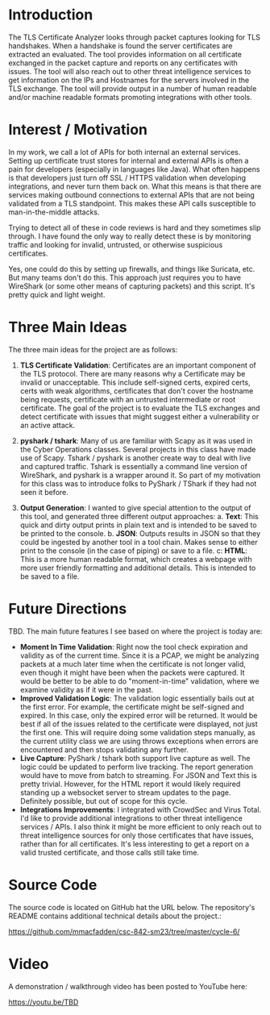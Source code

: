 # Introduction
The TLS Certificate Analyzer looks through packet captures looking for TLS handshakes.  When a handshake is found the server certificates are extracted an evaluated.  The tool provides information on all certificate exchanged in the packet capture and reports on any certificates with issues.  The tool will also reach out to other threat intelligence services to get information on the IPs and Hostnames for the servers involved in the TLS exchange.  The tool will provide output in a number of human readable and/or machine readable formats promoting integrations with other tools.


# Interest / Motivation
In my work, we call a lot of APIs for both internal an external services.  Setting up certificate trust stores for internal and external APIs is often a pain for developers (especially in languages like Java).  What often happens is that developers just turn off SSL / HTTPS validation when developing integrations, and never turn them back on.  What this means is that there are services making outbound connections to external APIs that are not being validated from a TLS standpoint.  This makes these API calls susceptible to man-in-the-middle attacks.

Trying to detect all of these in code reviews is hard and they sometimes slip through.  I have found the only way to really detect these is by monitoring traffic and looking for invalid, untrusted, or otherwise suspicious certificates.

Yes, one could do this by setting up firewalls, and things like Suricata, etc.  But many teams don't do this.  This approach just requires you to have WireShark (or some other means of capturing packets) and this script.  It's pretty quick and light weight.


# Three Main Ideas
The three main ideas for the project are as follows:

1. **TLS Certificate Validation**: Certificates are an important component of the TLS protocol. There are many reasons why a Certificate may be invalid or unacceptable.  This include self-signed certs, expired certs, certs with weak algorithms, certificates that don't cover the hostname being requests, certificate with an untrusted intermediate or root certificate. The goal of the project is to evaluate the TLS exchanges and detect certificate with issues that might suggest either a vulnerability or an active attack.

2. **pyshark / tshark**: Many of us are familiar with Scapy as it was used in the Cyber Operations classes.  Several projects in this class have made use of Scapy.  Tshark / pyshark is another create way to deal with live and captured traffic.  Tshark is essentially a command line version of WireShark, and pyshark is a wrapper around it.  So part of my motivation for this class was to introduce folks to PyShark / TShark if they had not seen it before.

3. **Output Generation**: I wanted to give special attention to the output of this tool, and generated three different output approaches:
  a. **Text**: This quick and dirty output prints in plain text and is intended to be saved to be printed to the console.
  b. **JSON**: Outputs results in JSON so that they could be ingested by another tool in a tool chain.  Makes sense to either print to the console (in the case of piping) or save to a file.
  c: **HTML**: This is a more human readable format, which creates a webpage with more user friendly formatting and additional details.  This is intended to be saved to a file.


# Future Directions
TBD. The main future features I see based on where the project is today are:

  * **Moment In Time Validation**: Right now the tool check expiration and validity as of the current time. Since it is a PCAP, we might be analyzing packets at a much later time when the certificate is not longer valid, even though it might have been when the packets were captured.  It would be better to be able to do "moment-in-time" validation, where we examine validity as if it were in the past.
  * **Improved Validation Logic**: The validation logic essentially bails out at the first error.  For example, the certificate might be self-signed and expired.  In this case, only the expired error will be returned.  It would be best if all of the issues related to the certificate were displayed, not just the first one.  This will require doing some validation steps manually, as the current utility class we are using throws exceptions when errors are encountered and then stops validating any further.
  * **Live Capture**: PyShark / tshark both support live capture as well.  The logic could be updated to perform live tracking.  The report generation would have to move from batch to streaming.  For JSON and Text this is pretty trivial. However, for the HTML report it would likely required standing up a websocket server to stream updates to the page.  Definitely possible, but out of scope for this cycle.
  * **Integrations Improvements**: I integrated with CrowdSec and Virus Total. I'd like to provide additional integrations to other threat intelligence services / APIs.  I also think it might be more efficient to only reach out to threat intelligence sources for only those certificates that have issues, rather than for all certificates.  It's less interesting to get a report on a valid trusted certificate, and those calls still take time.
  

# Source Code
The source code is located on GitHub hat the URL below.  The repository's README contains additional technical details about the project.:

https://github.com/mmacfadden/csc-842-sm23/tree/master/cycle-6/


# Video
A demonstration / walkthrough video has been posted to YouTube here:

https://youtu.be/TBD
